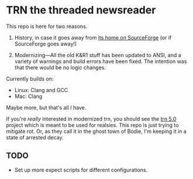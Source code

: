 # TRN the threaded newsreader

This repo is here for two reasons.

1. History, in case it goes away from [its home on
   SourceForge](https://trn.sourceforge.net/) (or if SourceForge goes
   away!)

2. Modernizing—All the old K&R1 stuff has been updated to ANSI, and a
   variety of warnings and build errors have been fixed. The intention
   was that there would be no logic changes.

Currently builds on:

* Linux: Clang and GCC
* Mac: Clang

Maybe more, but that's all I have.

If you're _really_ interested in modernized trn, you should see the [trn
5.0](https://github.com/LegalizeAdulthood/trn) project which is meant to
be used for realsies. This repo is just trying to mitigate rot. Or, as
they call it in the ghost town of Bodie, I'm keeping it in a state of
arrested decay.

## TODO

* Set up more expect scripts for different configurations.
